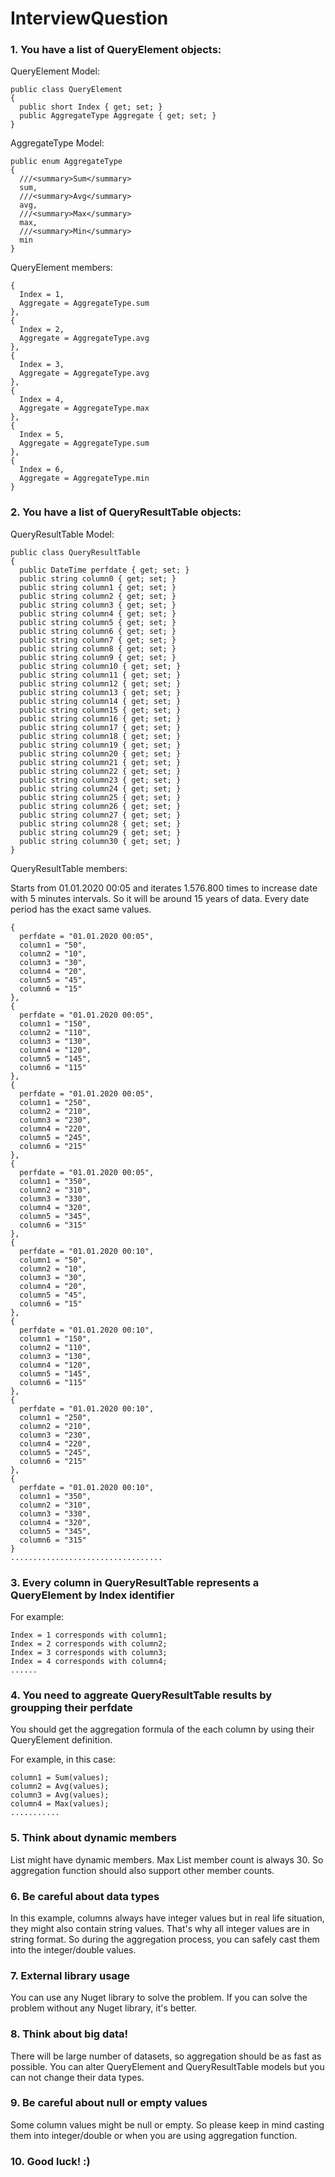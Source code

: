 ﻿# InterviewQuestion

### 1. You have a list of QueryElement objects:

QueryElement Model:

```
public class QueryElement 
{
  public short Index { get; set; }
  public AggregateType Aggregate { get; set; }
}
```

AggregateType Model:
	
```
public enum AggregateType
{
  ///<summary>Sum</summary>
  sum,
  ///<summary>Avg</summary>
  avg,
  ///<summary>Max</summary>
  max,
  ///<summary>Min</summary>
  min
}
```
	
QueryElement members:
	
```
{
  Index = 1,
  Aggregate = AggregateType.sum
},
{
  Index = 2,
  Aggregate = AggregateType.avg
},
{
  Index = 3,
  Aggregate = AggregateType.avg
},
{
  Index = 4,
  Aggregate = AggregateType.max
},
{
  Index = 5,
  Aggregate = AggregateType.sum
},
{
  Index = 6,
  Aggregate = AggregateType.min
}
```

### 2. You have a list of QueryResultTable objects:

QueryResultTable Model:
	
```
public class QueryResultTable
{
  public DateTime perfdate { get; set; }
  public string column0 { get; set; }
  public string column1 { get; set; }
  public string column2 { get; set; }
  public string column3 { get; set; }
  public string column4 { get; set; }
  public string column5 { get; set; }
  public string column6 { get; set; }
  public string column7 { get; set; }
  public string column8 { get; set; }
  public string column9 { get; set; }
  public string column10 { get; set; }
  public string column11 { get; set; }
  public string column12 { get; set; }
  public string column13 { get; set; }
  public string column14 { get; set; }
  public string column15 { get; set; }
  public string column16 { get; set; }
  public string column17 { get; set; }
  public string column18 { get; set; }
  public string column19 { get; set; }
  public string column20 { get; set; }
  public string column21 { get; set; }
  public string column22 { get; set; }
  public string column23 { get; set; }
  public string column24 { get; set; }
  public string column25 { get; set; }
  public string column26 { get; set; }
  public string column27 { get; set; }
  public string column28 { get; set; }
  public string column29 { get; set; }
  public string column30 { get; set; }
}
```

QueryResultTable members:
	
Starts from 01.01.2020 00:05 and iterates 1.576.800 times to increase date with 5 minutes intervals.
So it will be around 15 years of data. Every date period has the exact same values.
	
```
{
  perfdate = "01.01.2020 00:05",
  column1 = "50",
  column2 = "10",
  column3 = "30",
  column4 = "20",
  column5 = "45",
  column6 = "15"
},
{
  perfdate = "01.01.2020 00:05",
  column1 = "150",
  column2 = "110",
  column3 = "130",
  column4 = "120",
  column5 = "145",
  column6 = "115"
},
{
  perfdate = "01.01.2020 00:05",
  column1 = "250",
  column2 = "210",
  column3 = "230",
  column4 = "220",
  column5 = "245",
  column6 = "215"
},
{
  perfdate = "01.01.2020 00:05",
  column1 = "350",
  column2 = "310",
  column3 = "330",
  column4 = "320",
  column5 = "345",
  column6 = "315"
},
{
  perfdate = "01.01.2020 00:10",
  column1 = "50",
  column2 = "10",
  column3 = "30",
  column4 = "20",
  column5 = "45",
  column6 = "15"
},
{
  perfdate = "01.01.2020 00:10",
  column1 = "150",
  column2 = "110",
  column3 = "130",
  column4 = "120",
  column5 = "145",
  column6 = "115"
},
{
  perfdate = "01.01.2020 00:10",
  column1 = "250",
  column2 = "210",
  column3 = "230",
  column4 = "220",
  column5 = "245",
  column6 = "215"
},
{
  perfdate = "01.01.2020 00:10",
  column1 = "350",
  column2 = "310",
  column3 = "330",
  column4 = "320",
  column5 = "345",
  column6 = "315"
}
..................................
```

### 3. Every column in QueryResultTable represents a QueryElement by Index identifier

For example:

```
Index = 1 corresponds with column1;
Index = 2 corresponds with column2;
Index = 3 corresponds with column3;
Index = 4 corresponds with column4;
......
```
	
### 4. You need to aggreate QueryResultTable results by groupping their perfdate

You should get the aggregation formula of the each column by using their QueryElement definition.

For example, in this case:

```
column1 = Sum(values);
column2 = Avg(values);
column3 = Avg(values);
column4 = Max(values);
...........
```

### 5. Think about dynamic members

List<QueryElement> might have dynamic members. 
Max List<QueryElement> member count is always 30. 
So aggregation function should also support other member counts.

### 6. Be careful about data types

In this example, columns always have integer values but in real life situation, they might also contain string values. 
That's why all integer values are in string format. So during the aggregation process, you can safely cast them into the integer/double values.

### 7. External library usage

You can use any Nuget library to solve the problem. If you can solve the problem without any Nuget library, it's better.

### 8. Think about big data!

There will be large number of datasets, so aggregation should be as fast as possible. 
You can alter QueryElement and QueryResultTable models but you can not change their data types.

### 9. Be careful about null or empty values

Some column values might be null or empty. So please keep in mind casting them into integer/double or when you are using aggregation function.

### 10. Good luck! :)